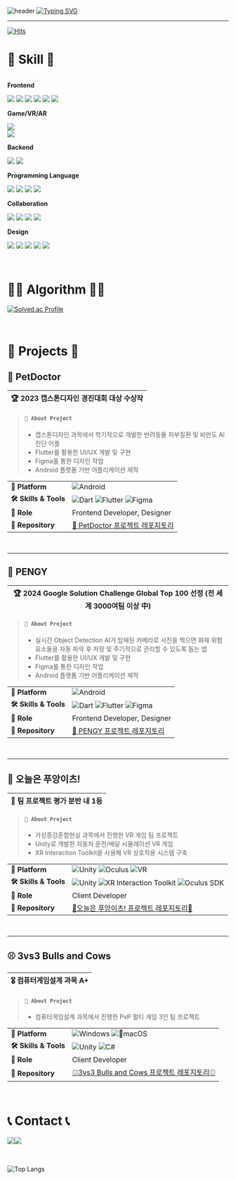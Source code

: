 ![header](https://capsule-render.vercel.app/api?type=waving&color=6994CDEE&text=&animation=twinkling&height=80)
[![Typing SVG](https://readme-typing-svg.demolab.com?font=Alkatra&weight=500&size=45&duration=3500&pause=3&color=6994CDEE&center=false&vCenter=false&multiline=true&repeat=true&width=1000&height=100&lines=Welcome+to+moongbyeol's+GitHub!👋)](https://git.io/typing-svg)

<div align="left">

---


[![Hits](https://hits.seeyoufarm.com/api/count/incr/badge.svg?url=https%3A%2F%2Fgithub.com%2Fbyeori-moon&count_bg=%23FFDFF8&title_bg=%23555555&icon=&icon_color=%23E7E7E7&title=방문자&edge_flat=false)](https://hits.seeyoufarm.com)

# 🔨 Skill 🔨
<div style="display:flex; flex-direction:column; align-items:flex-start;">
    <!-- Frontend -->
    <p><strong>Frontend</strong></p>
    <div>
        <img src="https://img.shields.io/badge/HTML5-E34F26?style=flat-square&logo=html5&logoColor=white"> 
        <img src="https://img.shields.io/badge/CSS-1572B6?style=flat-square&logo=css3&logoColor=white"> 
        <img src="https://img.shields.io/badge/Javascript-F7DF1E?style=flat-square&logo=javascript&logoColor=black"> 
        <img src="https://img.shields.io/badge/React-61DAFB?style=flat-square&logo=react&logoColor=white">
        <img src="https://img.shields.io/badge/Flutter-02569B?style=flat-square&logo=flutter&logoColor=white">
        <img src="https://img.shields.io/badge/React Native-61DAFB?style=flat-square&logo=React&logoColor=white"/>
    </div>
    <!-- Game/VR/AR -->
    <p><strong>Game/VR/AR</strong></p>
        <img src="https://img.shields.io/badge/Unity-000000?style=flat-square&logo=unity&logoColor=white"/>
        <img src="https://img.shields.io/badge/CSharp-512BD4?style=flat-square&logo=csharp&logoColor=white"/>
    <div>
    <!-- Backend -->
    <p><strong>Backend</strong></p>
        <img src="https://img.shields.io/badge/django-092E20?style=flat-square&logo=django&logoColor=white"/>
        <img src="https://img.shields.io/badge/Spring-6DB33F?style=flat-square&logo=Spring&logoColor=white"/>
    <div>
    <!-- Programming Language -->
    <p><strong>Programming Language</strong></p>
        <img src="https://img.shields.io/badge/C-A8B9CC?style=flat-square&logo=C&logoColor=white"/>
        <img src="https://img.shields.io/badge/C++-00599C?style=flat-square&logo=C%2B%2B&logoColor=white"/>
        <img src="https://img.shields.io/badge/Python-3776AB?style=flat-square&logo=Python&logoColor=white"/>
        <img src="https://img.shields.io/badge/Java-007396?style=flat-square&logo=Java&logoColor=white"/>
    <div>
    <!-- Collaboration -->
    <p><strong>Collaboration</strong></p>
        <img src="https://img.shields.io/badge/Git-F05032?style=flat-square&logo=git&logoColor=white"/>
        <img src="https://img.shields.io/badge/GitHub-181717?style=flat-square&logo=GitHub&logoColor=white"/>
        <img src="https://img.shields.io/badge/Notion-000000?style=flat-square&logo=notion&logoColor=white"/>
        <img src="https://img.shields.io/badge/Slack-4A154B?style=flat-square&logo=slack&logoColor=white"/>
    <div>
    <!-- Design -->
    <p><strong>Design</strong></p>
        <img src="https://img.shields.io/badge/Adobe Photoshop-31A8FF?style=flat-square&logo=Adobe Photoshop&logoColor=white"/>
        <img src="https://img.shields.io/badge/Adobe Illustrator-FF9A00?style=flat-square&logo=Adobe Illustrator&logoColor=white"/>
        <img src="https://img.shields.io/badge/Adobe Premiere Pro-9999FF?style=flat-square&logo=Adobe Premiere Pro&logoColor=white"/>
        <img src="https://img.shields.io/badge/Adobe After Effect-9999FF?style=flat-square&logo=adobeaftereffects&logoColor=white"/>
        <img src="https://img.shields.io/badge/Figma-F24E1E?style=flat-square&logo=figma&logoColor=white"/>
    <div>
</div><br>
</div>
<br>


# 👩‍💻 Algorithm 👩‍💻
[![Solved.ac Profile](http://mazassumnida.wtf/api/v2/generate_badge?boj=moongbyeol)](https://solved.ac/moongbyeol/)

<br>


# 🌟 Projects 🌟

## 🐾 PetDoctor
| 🏆 2023 캡스톤디자인 경진대회 대상 수상작 |
|:-----------------------------------:|
> #### ```📝 About Project```
> - 캡스톤디자인 과목에서 학기작으로 개발한 반려동물 피부질환 및 비만도 AI 진단 어플
> - Flutter를 활용한 UI/UX 개발 및 구현
> - Figma를 통한 디자인 작업
> - Android 플랫폼 기반 어플리케이션 제작
> 
<table>
  <tbody>
    <tr>
      <td><b>📱 Platform</b></td>
      <td><img src="https://img.shields.io/badge/Android-3DDC84?style=flat-square&logo=android&logoColor=white" alt="Android"></td>
    </tr>
    <tr>
      <td><b>🛠️ Skills & Tools</b></td>
      <td>
        <img src="https://img.shields.io/badge/Dart-0175C2?style=flat-square&logo=dart&logoColor=white" alt="Dart">
        <img src="https://img.shields.io/badge/Flutter-02569B?style=flat-square&logo=flutter&logoColor=white" alt="Flutter">
        <img src="https://img.shields.io/badge/Figma-F24E1E?style=flat-square&logo=figma&logoColor=white" alt="Figma">
      </td>
    </tr>
    <tr>
      <td><b>💼 Role</b></td>
      <td>Frontend Developer, Designer</td>
    </tr>
    <tr>
      <td><b>📂 Repository</b></td>
      <td><a href="https://github.com/byeori-moon/PetDoctor_Frontend">🐾 PetDoctor 프로젝트 레포지토리</a></td>
    </tr>
  </tbody>
</table>


<br>


---


## 🐧 PENGY
| 🏆 2024 Google Solution Challenge Global Top 100 선정 (전 세계 3000여팀 이상 中) |
|:-----------------------------------:|
> #### ```📝 About Project```
> - 실시간 Object Detection AI가 탑재된 카메라로 사진을 찍으면 화재 위험 요소들을 자동 파악 후 저장 및 주기적으로 관리할 수 있도록 돕는 앱
> - Flutter를 활용한 UI/UX 개발 및 구현
> - Figma를 통한 디자인 작업
> - Android 플랫폼 기반 어플리케이션 제작
> 
<table>
  <tbody>
    <tr>
      <td><b>📱 Platform</b></td>
      <td><img src="https://img.shields.io/badge/Android-3DDC84?style=flat-square&logo=android&logoColor=white" alt="Android"></td>
    </tr>
    <tr>
      <td><b>🛠️ Skills & Tools</b></td>
      <td>
        <img src="https://img.shields.io/badge/Dart-0175C2?style=flat-square&logo=dart&logoColor=white" alt="Dart">
        <img src="https://img.shields.io/badge/Flutter-02569B?style=flat-square&logo=flutter&logoColor=white" alt="Flutter">
        <img src="https://img.shields.io/badge/Figma-F24E1E?style=flat-square&logo=figma&logoColor=white" alt="Figma">
      </td>
    </tr>
    <tr>
      <td><b>💼 Role</b></td>
      <td>Frontend Developer, Designer</td>
    </tr>
    <tr>
      <td><b>📂 Repository</b></td>
      <td><a href="https://github.com/byeori-moon/PENGY_Frontend">🐧 PENGY 프로젝트 레포지토리</a></td>
    </tr>
  </tbody>
</table>
<br>


---

## 🚗 오늘은 푸앙이츠!
| 🌟 팀 프로젝트 평가 분반 내 1등 |
|:-----------------------------------:|
> #### ```📝 About Project```
> - 가상증강혼합현실 과목에서 진행한 VR 게임 팀 프로젝트
> - Unity로 개발한 자동차 운전/배달 시뮬레이션 VR 게임
> - XR Interaction Toolkit을 사용해 VR 상호작용 시스템 구축


<table>
  <tbody>
    <tr>
      <td><b>📱 Platform</b></td>
      <td>
          <img src="https://img.shields.io/badge/Unity-000000?style=flat-square&logo=unity&logoColor=white" alt="Unity">
          <img src="https://img.shields.io/badge/Oculus-1C1E21?style=flat-square&logo=oculus&logoColor=white" alt="Oculus">
          <img src="https://img.shields.io/badge/VR-000000?style=flat-square&logo=vr&logoColor=white" alt="VR">
      </td>
    </tr>
    <tr>
      <td><b>🛠️ Skills & Tools</b></td>
      <td>
        <img src="https://img.shields.io/badge/Unity-000000?style=flat-square&logo=unity&logoColor=white" alt="Unity">
        <img src="https://img.shields.io/badge/XR Interaction Toolkit-007ACC?style=flat-square&logo=unity&logoColor=white" alt="XR Interaction Toolkit">
        <img src="https://img.shields.io/badge/Oculus SDK-1C1E21?style=flat-square&logo=oculus&logoColor=white" alt="Oculus SDK">
      </td>
    </tr>
    <tr>
      <td><b>💼 Role</b></td>
      <td>Client Developer</td>
    </tr>
    <tr>
      <td><b>📂 Repository</b></td>
      <td><a href="https://github.com/byeori-moon/Delivery-Game">🚗오늘은 푸앙이츠! 프로젝트 레포지토리🚗</a></td>
    </tr>
  </tbody>
</table>

<br>

---

## ⚾️ 3vs3 Bulls and Cows
| 🎖️ 컴퓨터게임설계 과목 A+  |
|:-----------------------------------:|
> #### ```📝 About Project```
> - 컴퓨터게임설계 과목에서 진행한 PvP 멀티 게임 3인 팀 프로젝트

<table>
  <tbody>
    <tr>
      <td><b>📱 Platform</b></td>
      <td>
        <img src="https://img.shields.io/badge/Windows-0078D6?style=flat-square&logo=windows&logoColor=white" alt="Windows">
        <img src="https://img.shields.io/badge/macOS-000000?style=flat-square&logo=apple&logoColor=white" alt="macOS">
      </td>
    </tr>
    <tr>
      <td><b>🛠️ Skills & Tools</b></td>
      <td>
        <img src="https://img.shields.io/badge/Unity-000000?style=flat-square&logo=unity&logoColor=white" alt="Unity">
        <img src="https://img.shields.io/badge/C Sharp-239120?style=flat-square&logo=csharp&logoColor=white" alt="C#">
      </td>
    </tr>
    <tr>
      <td><b>💼 Role</b></td>
      <td>Client Developer</td>
    </tr>
    <tr>
      <td><b>📂 Repository</b></td>
      <td><a href="https://github.com/byeori-moon/3vs3BullsAndCows">⚾️3vs3 Bulls and Cows 프로젝트 레포지토리⚾️</a></td>
    </tr>
  </tbody>
</table>


<br>

# 📞 Contact 📞
<div style="display:flex; flex-direction:row;">
    <a href="mailto:molang9876@gmail.com">
        <img src="https://img.shields.io/badge/Gmail-EA4335?style=for-the-badge&logo=Gmail&logoColor=white"> 
    </a>
    <a href="https://www.instagram.com/byeol._.workhard">
        <img src="https://img.shields.io/badge/Instagram-E4405F?style=for-the-badge&logo=Instagram&logoColor=white"> 
    </a>
</div><br>
<br>

![Top Langs](https://github-readme-stats.vercel.app/api/top-langs/?username=byeori-moon)

